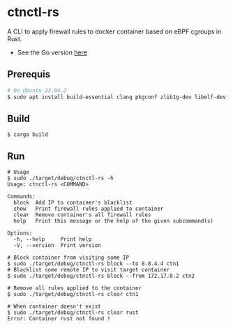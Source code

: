 # ctnctl-rs
A CLI to apply firewall rules to docker container based on eBPF cgroups in Rust. 
- See the Go version [here](https://github.com/ZhengjunHUO/ctnctl)

## Prerequis
```sh
# On Ubuntu 22.04.2
$ sudo apt install build-essential clang pkgconf zlib1g-dev libelf-dev libbpfcc libbpfcc-dev llvm-dev systemtap-sdt-dev gcc-multilib
```
## Build
```
$ cargo build
```

## Run
```
# Usage
$ sudo ./target/debug/ctnctl-rs -h
Usage: ctnctl-rs <COMMAND>

Commands:
  block  Add IP to container's blacklist
  show   Print firewall rules applied to container
  clear  Remove container's all firewall rules
  help   Print this message or the help of the given subcommand(s)

Options:
  -h, --help     Print help
  -V, --version  Print version

# Block container from visiting some IP
$ sudo ./target/debug/ctnctl-rs block --to 8.8.4.4 ctn1
# Blacklist some remote IP to visit target container
$ sudo ./target/debug/ctnctl-rs block --from 172.17.0.2 ctn2

# Remove all rules applied to the container
$ sudo ./target/debug/ctnctl-rs clear ctn1

# When container doesn't exist
$ sudo ./target/debug/ctnctl-rs clear rust
Error: Container rust not found !
```
